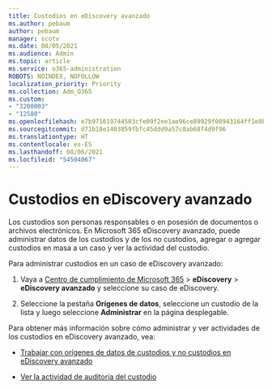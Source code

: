 ```yaml
---
title: Custodios en eDiscovery avanzado
ms.author: pebaum
author: pebaum
manager: scotv
ms.date: 08/05/2021
ms.audience: Admin
ms.topic: article
ms.service: o365-administration
ROBOTS: NOINDEX, NOFOLLOW
localization_priority: Priority
ms.collection: Adm_O365
ms.custom:
- "3200003"
- "12580"
ms.openlocfilehash: e7b971619744503cfe09f2ee1ae96ce89929f00943164ff1e0b26e15e74ab8b9
ms.sourcegitcommit: d71b18e1403859fbfc45ddd9a57c8ab68f4d9f96
ms.translationtype: HT
ms.contentlocale: es-ES
ms.lasthandoff: 08/06/2021
ms.locfileid: "54504067"
---
```

# <a name="custodians-in-advanced-ediscovery"></a>Custodios en eDiscovery avanzado

Los custodios son personas responsables o en posesión de documentos o archivos electrónicos. En Microsoft 365 eDiscovery avanzado, puede administrar datos de los custodios y de los no custodios, agregar o agregar custodios en masa a un caso y ver la actividad del custodio.

Para administrar custodios en un caso de eDiscovery avanzado:

1. Vaya a [Centro de cumplimiento de Microsoft 365](https://compliance.microsoft.com/) > **eDiscovery** > **eDiscovery avanzado** y seleccione su caso de eDiscovery.

1. Seleccione la pestaña **Orígenes de datos**, seleccione un custodio de la lista y luego seleccione **Administrar** en la página desplegable.

Para obtener más información sobre cómo administrar y ver actividades de los custodios en eDiscovery avanzado, vea:

- [Trabajar con orígenes de datos de custodios y no custodios en eDiscovery avanzado](/microsoft-365/compliance/managing-custodians)

- [Ver la actividad de auditoría del custodio](/microsoft-365/compliance/view-custodian-activity)